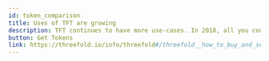 ```yaml
---
id: token_comparison
title: Uses of TFT are growing
description: TFT continues to have more use-cases. In 2018, all you could do was send TFT from one TFT account to another. Here a few things you can do today.
button: Get Tokens
link: https://threefold.io/info/threefold#/threefold__how_to_buy_and_sell
---
```

